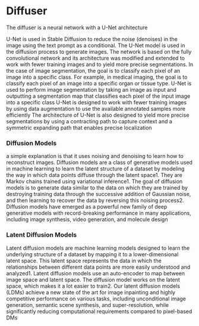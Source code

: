 # Diffuser

The diffuser is a neural network with a U-Net architecture

U-Net is used in Stable Diffusion to reduce the noise (denoises) in the image using the text prompt as a conditional. The U-Net model is used in the diffusion process to generate images. The network is based on the fully convolutional network and its architecture was modified and extended to work with fewer training images and to yield more precise segmentations. In the case of image segmentation, the goal is to classify each pixel of an image into a specific class. For example, in medical imaging, the goal is to classify each pixel of an image into a specific organ or tissue type. U-Net is used to perform image segmentation by taking an image as input and outputting a segmentation map that classifies each pixel of the input image into a specific class U-Net is designed to work with fewer training images by using data augmentation to use the available annotated samples more efficiently The architecture of U-Net is also designed to yield more precise segmentations by using a contracting path to capture context and a symmetric expanding path that enables precise localization

### Diffusion Models

a simple explanation is that it uses noising and denoising to learn how to reconstruct images. Diffusion models are a class of generative models used in machine learning to learn the latent structure of a dataset by modeling the way in which data points diffuse through the latent space1. They are Markov chains trained using variational inference1. The goal of diffusion models is to generate data similar to the data on which they are trained by destroying training data through the successive addition of Gaussian noise, and then learning to recover the data by reversing this noising process2. Diffusion models have emerged as a powerful new family of deep generative models with record-breaking performance in many applications, including image synthesis, video generation, and molecule design

### Latent Diffusion Models

Latent diffusion models are machine learning models designed to learn the underlying structure of a dataset by mapping it to a lower-dimensional latent space. This latent space represents the data in which the relationships between different data points are more easily understood and analyzed1. Latent diffusion models use an auto-encoder to map between image space and latent space. The diffusion model works on the latent space, which makes it a lot easier to train2. Our latent diffusion models (LDMs) achieve a new state of the art for image inpainting and highly competitive performance on various tasks, including unconditional image generation, semantic scene synthesis, and super-resolution, while significantly reducing computational requirements compared to pixel-based DMs
